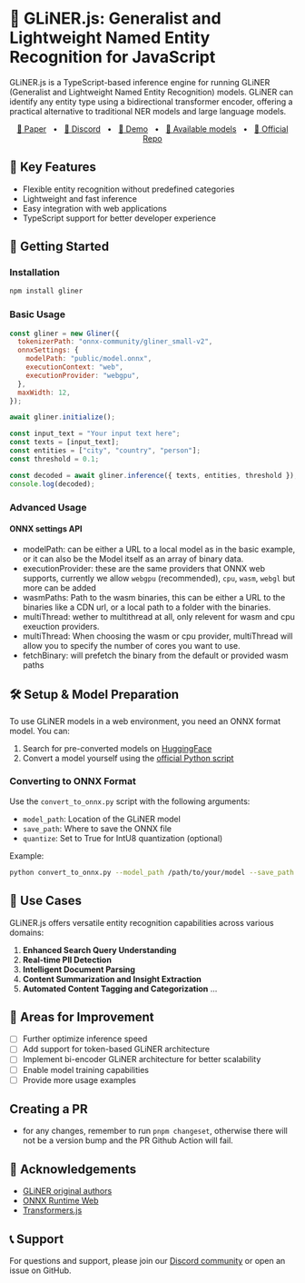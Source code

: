 # 👑 GLiNER.js: Generalist and Lightweight Named Entity Recognition for JavaScript

GLiNER.js is a TypeScript-based inference engine for running GLiNER (Generalist and Lightweight Named Entity Recognition) models. GLiNER can identify any entity type using a bidirectional transformer encoder, offering a practical alternative to traditional NER models and large language models.

<p align="center">
    <a href="https://arxiv.org/abs/2311.08526">📄 Paper</a>
    <span>&nbsp;&nbsp;•&nbsp;&nbsp;</span>
    <a href="https://discord.gg/Y2yVxpSQnG">📢 Discord</a>
    <span>&nbsp;&nbsp;•&nbsp;&nbsp;</span>
    <a href="https://huggingface.co/spaces/urchade/gliner_mediumv2.1">🤗 Demo</a>
    <span>&nbsp;&nbsp;•&nbsp;&nbsp;</span>
    <a href="https://huggingface.co/models?library=gliner&sort=trending">🤗 Available models</a>
    <span>&nbsp;&nbsp;•&nbsp;&nbsp;</span>
    <a href="https://github.com/urchade/GLiNER">🧬 Official Repo</a>
</p>

## 🌟 Key Features

- Flexible entity recognition without predefined categories
- Lightweight and fast inference
- Easy integration with web applications
- TypeScript support for better developer experience

## 🚀 Getting Started

### Installation

```bash
npm install gliner
```

### Basic Usage

```javascript
const gliner = new Gliner({
  tokenizerPath: "onnx-community/gliner_small-v2",
  onnxSettings: {
    modelPath: "public/model.onnx",
    executionContext: "web",
    executionProvider: "webgpu",
  },
  maxWidth: 12,
});

await gliner.initialize();

const input_text = "Your input text here";
const texts = [input_text];
const entities = ["city", "country", "person"];
const threshold = 0.1;

const decoded = await gliner.inference({ texts, entities, threshold });
console.log(decoded);
```

### Advanced Usage

#### ONNX settings API

- modelPath: can be either a URL to a local model as in the basic example, or it can also be the Model itself as an array of binary data.
- executionProvider: these are the same providers that ONNX web supports, currently we allow `webgpu` (recommended), `cpu`, `wasm`, `webgl` but more can be added
- wasmPaths: Path to the wasm binaries, this can be either a URL to the binaries like a CDN url, or a local path to a folder with the binaries.
- multiThread: wether to multithread at all, only relevent for wasm and cpu exeuction providers.
- multiThread: When choosing the wasm or cpu provider, multiThread will allow you to specify the number of cores you want to use.
- fetchBinary: will prefetch the binary from the default or provided wasm paths

## 🛠 Setup & Model Preparation

To use GLiNER models in a web environment, you need an ONNX format model. You can:

1. Search for pre-converted models on [HuggingFace](https://huggingface.co/onnx-community?search_models=gliner)
2. Convert a model yourself using the [official Python script](https://github.com/urchade/GLiNER/blob/main/convert_to_onnx.py)

### Converting to ONNX Format

Use the `convert_to_onnx.py` script with the following arguments:

- `model_path`: Location of the GLiNER model
- `save_path`: Where to save the ONNX file
- `quantize`: Set to True for IntU8 quantization (optional)

Example:

```bash
python convert_to_onnx.py --model_path /path/to/your/model --save_path /path/to/save/onnx --quantize True
```

## 🌟 Use Cases

GLiNER.js offers versatile entity recognition capabilities across various domains:

1. **Enhanced Search Query Understanding**
2. **Real-time PII Detection**
3. **Intelligent Document Parsing**
4. **Content Summarization and Insight Extraction**
5. **Automated Content Tagging and Categorization**
   ...

## 🔧 Areas for Improvement

- [ ] Further optimize inference speed
- [ ] Add support for token-based GLiNER architecture
- [ ] Implement bi-encoder GLiNER architecture for better scalability
- [ ] Enable model training capabilities
- [ ] Provide more usage examples

## Creating a PR

- for any changes, remember to run `pnpm changeset`, otherwise there will not be a version bump and the PR Github Action will fail.

## 🙏 Acknowledgements

- [GLiNER original authors](https://github.com/urchade/GLiNER)
- [ONNX Runtime Web](https://github.com/microsoft/onnxruntime)
- [Transformers.js](https://github.com/xenova/transformers.js)

## 📞 Support

For questions and support, please join our [Discord community](https://discord.gg/ApZvyNZU) or open an issue on GitHub.
